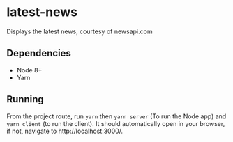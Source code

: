 # latest-news
Displays the latest news, courtesy of newsapi.com

## Dependencies
- Node 8+
- Yarn

## Running
From the project route, run `yarn` then `yarn server` (To run the Node app) and `yarn client` (to run the client). It should automatically open in your browser, if not, navigate to http://localhost:3000/. 